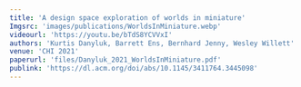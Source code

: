 ```yaml
---
title: 'A design space exploration of worlds in miniature'
Imgsrc: 'images/publications/WorldsInMiniature.webp'
videourl: 'https://youtu.be/bTdS8YCVVxI'
authors: 'Kurtis Danyluk, Barrett Ens, Bernhard Jenny, Wesley Willett'
venue: 'CHI 2021'
paperurl: 'files/Danyluk_2021_WorldsInMiniature.pdf'
publink: 'https://dl.acm.org/doi/abs/10.1145/3411764.3445098'
---
```

